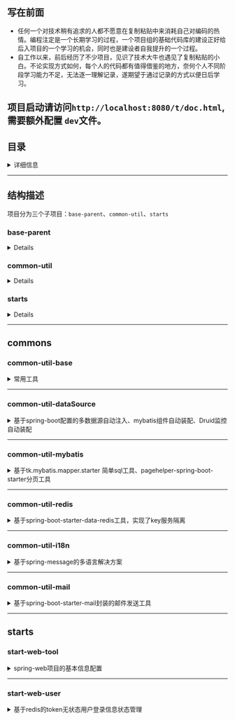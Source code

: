 ## 写在前面
+ 任何一个对技术稍有追求的人都不愿意在复制粘贴中来消耗自己对编码的热情。编程注定是一个长期学习的过程，一个项目组的基础代码库的建设正好给后入项目的一个学习的机会，同时也是建设者自我提升的一个过程。
+ 自工作以来，前后经历了不少项目，见识了技术大牛也遇见了复制粘贴的小白。不论实现方式如何，每个人的代码都有值得借鉴的地方，奈何个人不同阶段学习能力不足，无法逐一理解记录，遂期望于通过记录的方式以便日后学习。

## 项目启动请访问`http://localhost:8080/t/doc.html`,需要额外配置 `dev`文件。

## 目录
<details>
<summary>详细信息</summary>
	
* [`common-util-base`：常用工具](#common-util-base)
* [`common-util-dataSource`：基于`spring-boot`配置的多数据源自动注入、`mybatis`组件自动装配、`Druid`监控自动装配](#common-util-dataSource)
* [`common-util-mybatis`：基于`tk.mybatis.mapper.starter` 简单`sql`工具、`pagehelper-spring-boot-starter`分页工具](#common-util-mybatis)
* [`common-util-redis`：基于`spring-boot-starter-data-redis`工具，实现了key服务隔离](#common-util-redis)
* [`common-util-i18n`：基于`spring-message`的多语言解决方案](#common-util-i18n)
* [`common-util-mail`：基于spring-boot-starter-mail封装的邮件发送工具](#common-util-mail)
* [`start-web-tool`：`spring-web`项目的基本信息配置](#start-web-tool)
* [`start-web-user`：基于`redis`的`token`无状态用户登录信息状态管理](#start-web-user)

</details>

---

## 结构描述
项目分为三个子项目：`base-parent`、`common-util`、`starts`
###  base-parent
<details>
	
#### 描述
1. 定义了所有`maven`包的版本信息、`maven-plugin`常用的组件信息、`maven`配置信息。
2. 所有的工具包的`maven-parent`。
3. 定义了`web-base-parent`，该`prrent`为`web`项目继承的`maven-parent`模板。
4. 统一的`maven`版本管理，有效的避免不同`maven`组件包版本冲突、不同`maven`组件包版本不一致导致不必要包引用。
#### 规约
1. 系统中所有出现的公共组件`maven`版本信息 都应当在该目录中声明。
2. 所有项目`pom`都应继承`base-parent`或`web-base-parent`。
3. 应当避免在业务项目模块中二次声明`maven`组件版本信息。

</details>

### common-util
<details>
	
#### 描述
1. 基于`springBoot`实现了项目开发中常用工具。
2. 版本信息定义在`base-parent`，所有组件引用应该避免二次声明`maven`组件版本信息。
#### 规约
1. 该模块中的所有子项目都以`common-util-xx`命名。
2. 该模块中的所有子项目都必须是`commons`子模块。
</details>

### starts

<details>
	
#### 描述
1. 基于`springBoot` 实现了项目中开发中常用组件。
2. 版本信息定义在`base-parent`，所有组件引用应该避免二次声明`maven`组件版本信息。
#### 规约
1. 该模块中的所有子项目都以`start-xx`命名。
2. 该模块中的所有子项目都必须是`starts`子模块。
3. 该模块中的组件应当区分于`commons`包：开发无感知且不需要通过声明`bean`使用的组件。

</details>

---

## commons
### common-util-base
<details>
<summary>常用工具</summary>

#### 描述
1. 常用的`util`工具，该模块下的工具一般都是静态方法。
##### collection
实现了一个简单的`HashMap.builder`工具。
```java  
HashMap<String, String> hashMap = HashMapBuilder.<String, String>newBuilder()
                    .put("key", "value").build();
```

##### date
常用的时间格式化工具
```java
System.out.println(DateFormatUtil.DEFAULT_FORMAT.format(new Date()));
--- 2019-07-15 18:48:48
```

##### enumUtil
枚举工具
+ `EnumUtilInterface` 定义了接口，使用该工具的枚举类必须实现该接口。

  ```java
	  @AllArgsConstructor
	  @Getter
	  enum TestEnum implements EnumUtilInterface {
	      TestEnumOne(1, "name-1"),
	      TestEnumTwo(2, "name-2");
	      private Integer code;
	      private String name;

	      @Override
	      public int getKey() {
		  return code;
	      }

	      @Override
	      public String getValue() {
		  return name;
	      }
	  }

	  ---
	  TestEnum anEnum = EnumUtil.getEnum(1, TestEnum.class);
	  Assert.assertTrue(TestEnum.TestEnumOne.equals(anEnum)); --true
	  Assert.assertTrue(anEnum.is(1)); -- true
  ```

##### phone
+ 基于谷歌的开源包封装的手机号归属定查询、手机号验证工具。
+ 有关手机号的强规则验证，建议使用该工具包。
  ```java
  PhoneUtilBo phoneBoInfo = PhoneUtil.getPhoneBoInfo("15120052168");
  ---
  PhoneUtilBo(provinceName=北京市, cityName=北京市, carrier=中国移动)
  ```

##### poi
+ `List`直接转化成`Excel`工具。
  ```java
  @Data
  @AllArgsConstructor
  @NoArgsConstructor
  public class PoiModel {
      @ExcelField(name = "名称", column = "A")
      private String name;

      @ExcelField(name = "年龄", column = "B")
      private Integer age;
  }

  ---
  ArrayList<PoiModel> poiModelArrayList = Lists.newArrayList(
          new PoiModel("name-1", 1),
          new PoiModel("name-2", 2));
  ExcelUtil<PoiModel> poiModelExcelUtil = new ExcelUtil<>(PoiModel.class);
  File file = new File("/Users/xxx/test.xls");
  //导出
  try (FileOutputStream fileOutputStream = new FileOutputStream(file)) {
      poiModelExcelUtil.exportExcel(poiModelArrayList, "sheet1", fileOutputStream);
  }

  //导入
  try(FileInputStream fileInputStream = new FileInputStream(file)){
      List<PoiModel> poiModelList = poiModelExcelUtil.importBatch(fileInputStream);
      System.out.println(poiModelArrayList.toString());
  }

  ---
  //web接口 文件上传 excel 示例
  @PostMapping
  public void test(@RequestParam("file") MultipartFile file) throws Exception {
      try (InputStream inputStream = file.getInputStream()) {
          ExcelUtil<PoiModel> modelExcelUtil = new ExcelUtil<>(PoiModel.class);
          List<PoiModel> poiModelList = modelExcelUtil.importExcel(inputStream);
          System.out.println(poiModelList.toString());
      }
  }
  ```
</details>

---
### common-util-dataSource

<details>
<summary>基于spring-boot配置的多数据源自动注入、mybatis组件自动装配、Druid监控自动装配</summary>

#### 描述
+ `dataSource` 提供了基于`spring-boot`配置的多自动数据源注入、`mybatis`组件自动装配、`Druid`监控自动装配。
+ 该模块依赖`com.alibaba.druid`：阿里的数据库连击工具。
+ 该模块依赖`tk.mybatis.mapper-spring-boot-starter`：`mybatis`增强工具，如果引入该模块之后不使用`mybatis`自动装配可排除。
#### 使用
使用该组件强烈建议排除`spring-DataSourceAutoConfiguration`
  ```java
@SpringBootApplication(exclude = DataSourceAutoConfiguration.class)
  ```
在`yml`加入如下最简配置：

```yml
spring:
  datasource:
    ### 数据源
    autoDataSource: enable
    ### 监控
    monitor:
      enable: false
    ### mybatis自动配置
    mybatis:
      enable: enable
    url: xx
    username: xx
    password: xx
    dynamicDataSource:
      read:
        url: xx
        username: xxx
        password: xx
      write:
        url: xxx
        username: xxx
        password: xxx
```
代码调用
  ```java
@DataSourceType("read")
public List<Demo> selectFromReadDataSource(String name) {
  return demoMapper.customizeSqlSelectByName(name);
}
---
"read" 对应配置文件中的名称，此处建议声明为静态常量。
  ```


1. `autoDataSource : enable`：是否开启`dataSource`自动注入，默认`enable`开启，开启该配置，会在启动时候根据配置的数据源信息注入**两个`bean`**
	+ `DataSource(name = masterDataSource)`：`DruidDataSource`对象，对应配置信息为`spring.datasource.url`指定的数据源信息。
	+ `MultiDataSources(name = multiDataSources)`：包含一个字段`Map<String,DataSource>`：`key`为 `dynamicDataSource` 中数据源名称，`DatsSource`为`DruidDataSource`对象，对应配置信息为各个数据源指定的配置信息。
	
2. `monitor : enable`：是否`DruidDatsSource`监控，默认`enable`开启，非`enable` 关闭，开启该配置，会在项目中提供`druid`的监控服务，包括`sql`监控、`web`请求监控，由于该信息写在内存中，所以会随项目启动被清除，也可以扩展接入日志持久化，具体信息可以参考`Druid`官方。
	+ 开启之后访问路径为：`http://host:port/druid`。
	+ 该配置提供自定义配置文件，对应类信息为：`MultiDruidProperties.MonitorProperties`，配置信息如下所示：
	```yml
	spring:
	  datasource:
	    monitor:
	      enable: enable
	      ### 白名单
	      allow: xxxx
	      ...
	```
	**强烈建议在线上服务中配置 白名单、黑名单，不要把该地址在对公网开放**。
	
3. `mybatis : enable`：是否开启`mybatis`自动装备，默认`enable`开启，开启该配置，会在启动时候根据配置信息注入`mybatis-SqlSessionFactory`、`mybatis-SqlSessionTemplate`、`mybatis-DataSourceTransactionManager`。
  
	+ **该配置只有在开启了`autoDataSource`才会生效。**
	+ 该配置会注册一个基于`AbstractRoutingDataSource`实现的多数据源`bean`, `DynamicDataSource(name = dynamicDataSource)`。
	+ 该配置会注册一个`Aop`，拦截对象为`@interface DataSourceType`。
	+ 存储本地`dataSource`的`ThreadLocal`为 `DynamicHandler`。

#### 扩展
1. 获取当前系统中的注册的`dataSource`对象。
  ```java
  //获取 主数据源bean
  @Autowired @Qualifier(value = Common.MASTER_DATA_SOURCE_NAME)
  private DataSource dataSource;

  //获取 多数据源配置信息
  @Autowired @Qualifier(value = Common.MULTI_DATA_SOURCE_NAME)
  private MultiDataSources multiDataSources;

  //获取 Mybatis配置信息
  ...
  ---
  Common：dataSource.common.Common
  ```
2. 不注入`mybatis`组件，即`mybatis: false`，依旧想使用`DynamicDataSource`。
  ```java
  @Import(value = {SelfDynamicAutoConfiguration.class, SelfDynamicAutoConfiguration.AspectComponent.class})
  @Configuration
  public class XxxxAutoConfiguration {
        ...
  }
  ```
3. 扩展`DynamicDataSource`多数据源`aop`
  ```java
  @Component
  @Aspect
  public class DynamicAspectTemplateComponent extends DynamicAspectTemplate {
      ...
  }
  ```
**特别注意：`mybatis`使用的数据源`bean`为 DynamicDataSource(nam = "dynamicDataSource"),该 数据源 基于`AbstractRoutingDataSource`,获取`key`方法如下**

  ```java
  public class DynamicDataSource extends AbstractRoutingDataSource {
      @Override
      protected Object determineCurrentLookupKey() {
          final String dataType = DynamicHandler.get();
          return dataType;
      }
  }
  ```
**如果 重写 `Aop`，务必保证在执行主体方法之前 `DynamicHandler`中已经设置了`DataSourceKey`。**

</details>

---
### common-util-mybatis

<details>
<summary>基于tk.mybatis.mapper.starter 简单sql工具、pagehelper-spring-boot-starter分页工具</summary>

#### 描述
+ 提供基于`tk.mybatis.mapper.starter` 简单`sql`工具、`pagehelper-spring-boot-starter`分页工具。
+ 建议配合`common-util-dataSource`一起使用，可以快速实现多数据源、持久层集成。
+ 该组件未提供`mybatis`相关的`bean`装配信息，可以自行定义。
#### 使用
该工具提供了两套工具，可以根据当前的业务需求自行选择。
+ 实体`Entity extend BaseEntityOnlyId`：该类型，工具只会自动处理`id`、`createTime`：创建时间、`modifyTime`：修改时间。
+ 实体`Entity extend BaseEntity`：该类型，工具会额外维护`status`: 数据状态、
	`creatorId`：创建人`ID`、`modifyId`：修改人`ID`。
+ **如果项目中只有逻辑删除，不做物理删除，请使用`BaseEntity`，提供了一套完整的 逻辑`CRUD`操作**

1. 定义`mybatis-mapper`扫描包路径
  ```java
  @Configuration
  @MapperScan(basePackages = {DataSourceCommon.MAPPER_PATH, DynamicMapperPackage.DYNAMIC_PACKAGE_PATH})
  public class DataSourceCommon {
      /**
       * 定义Mapper包路径
       */
      public static final String MAPPER_PATH = "xxx.mapper";
  }
  ---
  DynamicMapperPackage.DYNAMIC_PACKAGE_PATH 为 自定义扩展的 sql 工具，此处必须声明。
  ```
2. 声明`Entity`
  ```java
  @Data
  @EqualsAndHashCode(callSuper = true)
  @Table(name = "demo")
  public class Demo extends BaseEntity {
      /**
       * 测试 - 名称 当数据库字段与实体字段不一致时候
       */
      @Column(name = "demo_name")
      private String name;

      /**
       * 示例 - 字符 当数据库字段与实体字段一致
       */
      private Integer demoNum;
  }
  ```
3. 声明`Mapper`
  ```java
  @Repository
  public interface DemoMapper extends Mapper<Demo> {
  }
  ```
4. 声明`service`
  ```java
  public interface DemoService extends BaseDecoratorService<Demo> {
  }
  ```
5. 声明`serviceImpl`
  ```java
  @Service
  @RequiredArgsConstructor
  public class DemoServiceImpl extends BaseDecoratorServiceImpl<Demo> implements DemoService {
  }
  ```
至此，在注入`@Autowired DemoService demoService`，即可调用基础的`CRUD`方法。

#### 扩展
1. 自定义`mybatis` 相关配置：根据官方自动配置即可，需要在`@MapperScan`中额外声明`DynamicMapperPackage.DYNAMIC_PACKAGE_PATH`路径。**此处建议使用`tk.mybatis.spring.annotation.MapperScan`**

2.  自定义`sql`语句
	+ 定义`SqlProvider`。
	
```java
  public class DemoSqlProvider {
	/**
	 * 自定义sql 根据 `name` 模糊查询
	 */
	public String customizeSqlSelectByName(@Param("name") final String name) {
	    String table = SqlHelper.getDynamicTableName(Demo.class, Demo.class.getAnnotation(Table.class).name());
	    String allColumns = SqlHelper.getAllColumns(Demo.class);
	    return new SQL() {{
		SELECT(allColumns);
		FROM(table);
		WHERE("demo_name like CONCAT('%',#{name},'%')");
	    }}.toString();
	}
      }
```
  + 在`Mapper`声明方法。
       ```java
        @Repository
        public interface DemoMapper extends Mapper<Demo> {
            /**
             * 自定义sql 根据 `name` 模糊查询
             */
            @SelectProvider(type = DemoSqlProvider.class, method = "customizeSqlSelectByName")
            List<Demo> customizeSqlSelectByName(@Param("name") String name);
        }
     ```

 3. 模糊查询语法支持和分页语法支持
 **如果自定义了`mybatis`组件信息，最好手动声明`PageHelper`组件注册，注册示例请参照`common-util-dataSource.SelfMybatisAutoConfiguration`**
     ```java
    WeekendSqls<Demo> demoWeekendSql = WeekendSqls.<Demo>custom()
            .andLike(Demo::getName, "%" + name + "%");
    Example example = Example.builder(Demo.class)
            .andWhere(demoWeekendSql)
            .build();
    PageInfo<Demo> pageInfo = PageHelper.startPage(pageNum, pageSize)
            .doSelectPageInfo(() -> demoService.selectByExample(example));
     ```
     
</details>

---
### common-util-redis

<details>
<summary>基于spring-boot-starter-data-redis工具，实现了key服务隔离</summary>

#### 描述

+ 提供基于`spring-boot-starter-data-redis`工具，实现了`key`服务隔离。
+ 提供基于`reids`实现的分布式锁。

#### 使用
1. 配置`redis`配置信息，与`spring-boot-starter-data-redis`官方配置相同。
2. 配置`key`隔离前缀，优先匹配`spring.redis.prefix`，如果不存在，会使用`application-name`，如果依旧不存在会使用**`unknown`**。
  ```yml
  spring:
    redis:
      prefix: prefix
    application:
      name: serverName
  ```
3. 使用`redisTemplate`
    ```java
    @Autowired private RedisTemplate redisTemplate
    ValueOperations valueOperations = redisTemplate.opsForValue();
    valueOperations.set(key, value);
    ---
    redis DB 存储信息为: prefix.key : value
    ```
4. 使用不带有`prefix`的`redisTemplate`
  ```java
  @Autowired @Qualifier(Common.REDIS_TEMPLATE_WITHOUT_PREFIX_NAME)
  private RedisTemplate redisTemplate;
  ---
  Common为：common-util-redis.common.Common
  ```
5. 使用`redis` 锁
  ```java
  @Autowired private DistributedLock distributedLock;

  final String lockKey = "lockKey";
  distributedLock.lock(lockKey);
  .....
  distributedLock.releaseLock(lockKey);
  ```
**加锁、释放锁必须在同一线程中进行，否则会释放锁失败**

#### 扩展
暂无

</details>

---
### common-util-i18n

<details>
<summary>基于spring-message的多语言解决方案</summary>

#### 描述
+ 提供了基于`spring-message`的多语言解决方案。
+ 扩展了`spring-message`语言检索策略。
+ 提供了**正常业务**、**枚举类**、**数据字典** 多语言工具。
+ 提供了一套多语言文件分包配置的解决方案。
+ 提供了一套多人配置`key`冲突解决方案，可通过配置优先级来保证当前业务模块的配置`code`与其他模块冲突后优先使用该模块对应的配置信息。**该功能，在多人协同开发中特别好用！！！**
+ **该模块的设计的初衷是为了让业务开发时，不用去关注语言信息，避免在业务代码中显示声明语言类型导致业务代码污染，也不利于后续代码的扩展与迁移，故此提供一套基于`Aop`的多语言工具。**


#### 使用
1.  配置文件中开启`message`注入，默认开启，此步骤可以跳过。
  ```yml
  spring:
    i18n: enable
  ```
2. 声明多语言文件信息：**固定目录 `resources/i18n`**
	+ 2.1 在该目录下声明多语言配置文件：`i18n.properties`
    
    ```yml
    i18n.useCodeAsDefaultMessage = true
    i18n.headKey = LOCALE
    i18n.defaultLocale = zh_CN
    i18n.file-path = demo
    ```
	  `useCodeAsDefaultMessage`：当在多语言文件中没有找到语言信息时是否把`code`值作为返回值，默认为` false`，系统会在找不到对应值之后抛出异常。
    `headKey`:  请求`head`中存放语言信息的`key`，默认：`LOCALE`。
    `defaultLocale`: 默认语言信息，如果从头信息中没有获取到语言信息使用该值，默认：`zh_CN`。
    **`file-path`：多语言文件目录，必须配置**。
  + 2.2 在该目录下声明各个业务多语言配置文件信息。如：新建文件夹`resources/i18n/demo`。新建文件`messages.properties`、`messages_en_US.properties`、`messages_zh_CN.properties`。`xxx.properties`中配置如下：
		
  	```yml
  	test = testValue  -- en_US
  	test = 测试 -- zh_CN
  	```
3. 在请求头中 添加`LOCALE:zh_CN`
4. 正常业务有关多语言调用
  ```java
  I18nSourceUtil.INSTANCE.getMessage(key);
  
  key 为 语言文件中配置的 key,
  ```
5. 枚举类有关多语言调用
	```java
	@AllArgsConstructor
	@Getter
	public enum TestI18nEnum implements I18nEnumInterface {
		TEST_ONE("testOne"),
		TEST_TWO("testTwo");

		private String name;

		@Override
		public String getI18nCode() {
		  return name;
		}

		@Override
		public String getI18nKey() {
		  return name;
		}
	}


	TestI18nEnum.TEST_ONE.getI8nMessage(); -- 可以获取 语言文件中 getI18nKey 返回 code 对应的 value 值。

	I18nEnumInterface.as18nList(TestI18nEnum.class); -- 可以把该枚举转换成 key-value 的 list,常用于返回给客户端下拉列表。
	```
6. 数据字典有关多语言调用。
由于各个不同的业务数据字典设计可能各不相同，在此只是个人的一种设计，不一定是最优方法。
在数据字典中，常用的存储结构是`code`、`name`。但是当出现多语言后，可能会配置多个`name`,但是这种情况不太利于代码扩展，*且在连表查询中有非常大的困难*。个人设想是 所有`name`全部存储在一个字段中，在获取到`name`之后再解析出与当前请求的语言信息相对应的`name`。
  ```java
  I18nFormatValue messageChina = I18nFormatValue.of(Locale.CHINA, "信息");
  I18nFormatValue messageUS = I18nFormatValue.of(Locale.US, "message");
  String format = I18nDBUtil.INSTANCE.format(messageChina, messageUS);
  //在 name 中存储 该 format 信息。

  ---
  //获取对应的语言信息
  I18nDBUtil.INSTANCE.getI18nValue(format);
  ```
#### 扩展
1.  该模块通过注册了一个拦截器在`head`中获取的语言信息，可以自定义拦截器来覆盖默认拦截器。**请务必保证重写的`beanName`为`Common.I18N_INTERCEPTOR_NAME`，务必保证进入方法之前`I18nResourceHandler`有语言信息。**
	```
		@Component(value = Common.I18N_INTERCEPTOR_NAME)
		public class I18nInterceptorConfiguration implements HandlerInterceptor {

		    @Override
		    public boolean preHandle(HttpServletRequest request, HttpServletResponse response, Object handler) {
			I18nResourceHandler.setInfo(Common.DEFAULT_LOCALE);
			//此处必须返回true 保证后续继续可执行
			return true;
		    }

		    @Override
		    public void afterCompletion(HttpServletRequest request, HttpServletResponse response, Object handler, Exception ex) {
			I18nResourceHandler.clean();
		    }
		}
	```
2.  该模块通过`Aop`来确认当前线程优先检索哪个语言文件，**如果想保证优先检索某个文件，处理在重名情况下优先使用该目录信息，务必关注。`spring` 会默认从第一个文件开始查找，找到即返回。**默认的`Aop`切面为`@annotation(xxx.i18n.core.I18nHandler.I18nFolderName)`。不扩展此`Aop`写法为:
  ```java
  @GetMapping
  @Override
  @I18nFolderName("demo")
  public Result getMessageByKey(String key) {
      String message = I18nSourceUtil.INSTANCE.getMessage(key);
      return ResultSuccess.of(message);
  }
  ```
  ` @I18nFolderName("demo")` 也可以直接配置当前类上面。
   配置代码如下：
    ```java
    @I18nFolderName("demo")
    public class I18nController(){}
    ```
   但是这种情况配置默认的`Aop`就无法生效，建议按照如下扩展：
  
    ```
	    @Aspect
	    @Component
	    public class I18nAspectTemplateComponent extends AbstractI18nAspectTemplate {
		@Override
		@Pointcut("execution(* xxx.controller.*.*(..))")
		public void enablePath() { }
	    }
    ```
    
</details>

---
### common-util-mail

<details>
<summary>基于spring-boot-starter-mail封装的邮件发送工具</summary>
	
#### 描述
+ 提供了基于`spring-boot-starter-mail`封装的邮件发送工具。
+ 该工具使用了全异步处理事件。
+ 提供了基础邮件发送、模板邮件发送、附件类邮件发送、文件流类型附件发送工具方法。
#### 使用
1. 在yml文件配置邮件发送者信息,完整配置信息参考`mail.config.MailProperties`,最小配置如下:
  ```yml
  spring:
      mail:
        ## 邮箱地址
        username: xxx
        ## 邮箱密码
        password: xxxx
  ```
2. 注入当前发送邮件`bean`
  ```java
  @Autowired  MailSenderTemplate mailSenderTemplate;
  ```
3. 发送简单邮件
  ```java
  SimpleMailMessage simpleMailMessage = new SimpleMailMessage();
  simpleMailMessage.setToUserList(Lists.newArrayList("xxxx"));
  simpleMailMessage.setContent("内容");
  simpleMailMessage.setSubject("主题");
  mailSenderTemplate.sendSimpleMail(simpleMailMessage);
  ```
4. 发送模板邮件，该功能模板使用的是`springFreeMark`模板引擎，具体配置参考`mail.config.MailProperties.MailFreeMarkConfigurer`,默认模板目录：`classpath:/templates/`
	4.1. 配置模板信息：`message.ftl`
    ```html
    <!DOCTYPE html>
    <html>
    <head>
        <meta charset="UTF-8">
        <title>消息通知</title>
    </head>
    <body>
    <div>
        <h2>邮件消息通知1</h2>
        <p>${username}</p>
    </div>
    </body>
    </html>
    ```
	4.2. 发送模板邮件
    ```java
    TemplateSimpleMailMessage templateSimpleMailMessage = new TemplateSimpleMailMessage();
    templateSimpleMailMessage.setToUserList(Lists.newArrayList("xxxx"));
    templateSimpleMailMessage.setContent("内容");
    templateSimpleMailMessage.setSubject("主题");
    templateSimpleMailMessage.setTemplateName("message.ftl");
    HashMap<String, Object> data = HashMapBuilder.<String, Object>newBuilder()
            .put("username", "示例名称")
            .build();
    templateSimpleMailMessage.setData(data);
    mailSenderTemplate.sendTemplateMail(templateSimpleMailMessage);
    ```
5. 发送附件邮件，此处通过文件流的形式发送 附件`excel`。
  ```java
  AttachmentStreamMailMessage streamMailMessage = new AttachmentStreamMailMessage();
  streamMailMessage.setToUserList(Lists.newArrayList("xxxx.com"));
  streamMailMessage.setContent("内容");
  streamMailMessage.setSubject("主题");
  //构建文件流
  ArrayList<MailBo> mailBoArrayList = Lists.newArrayList(
          new MailBo("name-1", 1),
          new MailBo("name-2", 2));
  ExcelUtil<MailBo> mailBoExcelUtil = new ExcelUtil<>(MailBo.class);

  try (ByteArrayOutputStream byteArrayOutputStream = new ByteArrayOutputStream(1024)) {
      mailBoExcelUtil.exportExcel(mailBoArrayList, "sheetName", byteArrayOutputStream);
      InputStreamSource inputStreamSource = new ByteArrayResource(byteArrayOutputStream.toByteArray());
      //构建邮件发送需要的文件流
      AttachmentStreamMailMessage.AttachmentStream attachmentStream = AttachmentStreamMailMessage.AttachmentStream.builder()
              .fileName("附件名称.xls")
              .inputStreamSource(inputStreamSource)
              .build();
      streamMailMessage.setAttachmentStreamList(Lists.newArrayList(attachmentStream));
  } catch (IOException e) {
      e.printStackTrace();
  }
  mailSenderTemplate.sendAttachmentStreamMail(streamMailMessage);
  ```
#### 扩展
1.  在一个项目中可能会存在多个邮件发送业务，这些业务会用到不同的通知邮箱，系统配置只提供了一个`bean`，这种情况需要再额外生成`bean`。构建`bean 的方式如下：
  ```java
  @Bean(Common.JAVA_MAIL_FREEMARKER_CONFIGURER)
  public FreeMarkerConfigurer freeMarkerConfigurer() {
      MailProperties.MailFreeMarkConfigurer freeMark = mailProperties.getFreeMark();
      FreeMarkerConfigurer freeMarkerConfigurer = new FreeMarkerConfigurer();
      freeMarkerConfigurer.setTemplateLoaderPath(freeMark.getTemplateLoaderPath());
      freeMarkerConfigurer.setDefaultEncoding(freeMark.getCharset());
      return freeMarkerConfigurer;
  }
  ---
  @Bean(Common.MAIL_SENDER_TEMPLATE)
  public MailSenderTemplate mailSenderTemplate(
          @Qualifier MailProperties mailProperties,
          @Qualifier(Common.JAVA_MAIL_SENDER) JavaMailSender javaMailSender,
          @Qualifier(Common.JAVA_MAIL_FREEMARKER_CONFIGURER) FreeMarkerConfigurer freeMarkerConfigurer) {
      return new MailSenderTemplateImpl(mailProperties, javaMailSender, freeMarkerConfigurer);
  }
  ```
`FreeMarkerConfigurer` 可以根据业务需求决定是否生成。`MailSenderTemplate`为邮件发送工具`bean`。使用如上构造方法构建`bean`即可注入一个其他 配置的`bean`。

</details>

---
## starts
### start-web-tool

<details>
<summary>spring-web项目的基本信息配置</summary>

#### 描述
+ 提供了`spring-web`项目的基本信息配置。
+ 统一异常处理器。
+ 统一参数返回包装器。
+ 配置统一序列化信息。
+ 提供基础`restTemplate`
+ **该包在各个项目组中应该在项目开始时就定义好所有信息，且不建议该包进行扩展配置。**
#### 使用
1.  直接引入该包。
2. `controller` 中返回正常的`Object`对象会被包装成
  ```json
  {
      "code": 1000000,
      "message": "操作成功",
      "data": {}
  }
  ```
3. `controller` 调用`void`方法，返回。
  ```
  ResultSuccess.defaultResultSuccess();
  ```
4. 业务异常处理
  ```
  throw BizException.builder().message("错误信息").resultFail(ResultFail.of(500)).build();
  ```
#### 扩展
1. 自定义异常处理。异常处理提供了两个扩展`bean`：`ExceptionResolver`异常信息接受器，该`bean`可以注册多个，捕获异常后会根据`order`排序依次调用所有`bean`的处理方法。`ExceptionResultHandler` 异常结果处理器，该`bean`只可以注册一	个，在所有`ExceptionResolver`处理完成之后 调用该`bean`方法。系统现在默认提供：
	+ `DefaultExceptionResultHandler`：默认异常结果处理，**该`bean`不建议覆盖**。
	
	+ `DefaultBizExceptionResolver`：业务异常接收器。

  	+ `DefaultRuntimeExceptionResolver`：系统异常接收器。
  
    自定义异常接收器：
  ```java
  @Configuration
  @Slf4j
  public class ExceptionLog implements ExceptionResolver {
      @Override
      public void resolve(HttpServletRequest request, Exception exception) {
        String prefix = exception instanceof BizException ? "【业务异常】" : "【系统异常】";
          log.error(prefix + ExceptionUtils.getStackTrace(exception));
      }
  
      @Override
      public boolean canResolve(HttpServletRequest request, Exception exception, HttpStatus httpStatus) {
          return exception instanceof BizException || exception instanceof RuntimeException;
      }
  }
  ```
2. 扩展异常处理器，如果系统提供的异常处理规则不满足 当前项目时候可以扩展处理，也可以通过扩展`ExceptionResultHandler`来达到相同的效果。
  ```java
  @Configuration
  @Order(Ordered.HIGHEST_PRECEDENCE + 101)
  public class ExceptionAdviceConfiguration extends ExceptionAdvice {

      @ExceptionHandler({HttpRequestMethodNotSupportedException.class, NoHandlerFoundException.class})
      @Override
      public Result notFoundHandler(HttpServletRequest request, Exception exception) {
          return ResultSuccess.defaultResultSuccess();
      }
  }
  ```
3. 扩展参数解析器，如果当前项目中集成了其他的`web`项目，例如`swagger`，统一的增强结果封装也会封装这类的请求接口从而导致`web`组件失效，此时可以通过扩展参数解析来解决。
  ```
  @RestControllerAdvice
  public class ResponseAdviceConfiguration extends AbstractResponseAdviceTemplate {

      //定义需要 返回结果需要被封装的 包路径 建议直接返回`controller`路径
      private static final List<String> SUPPORT_PATH = Lists.newArrayList("com.xx.controller");

      @Override
      public List<String> supportPath() {
          return SUPPORT_PATH;
      }
  }

  
  如果如上依旧不能满足需求，可以考虑重写 supports 方法
  ```
  
</details>

---
### start-web-user

<details>
<summary>基于redis的token无状态用户登录信息状态管理</summary>

#### 描述
+ 提供了一个基于`redis`的`token`无状态用户登录信息状态管理。
+ 提供了基于注解的`userToken`信息转换。
+ 提供了`userToken`自动校验、过期处理、单点互踢等功能。
+ 实现了一个基于`lettuce`的简单`redisTemplate`。

#### 使用
1.  考虑在生成环境中用户登录信息`redis`一般会与业务分开，在`yml`文件中配置`user-redis`使用的`redis`信息。
  ```
  user-sessions:
    redis:
      password:
      cluster:
        nodes: 
  ```
`user-sessions.redis.tokenExpireSecond`：`token` 生存周期，默认 90天。
`user-sessions.redis.oldTokenExpireSecond`：当前`token`被踢后在系统中保留时间，默认 7 天。

2. 在业务登录、登出接口中植入相关的`user-redis-session`代码
	+ 2.1 登录逻辑
    ```java
    //处理正常登录逻辑之后之后
    UserBusinessBo businessBo = UserBusinessBo.builder()
            .mobile(mobile)
            .userId(userId)
            .build();
    String token = userLoginSessionService.buildUserTokenAfterLogin(businessBo);
    ```
	+ 2.2 登出逻辑
    ```
    //处理正常登出逻辑之后
    userLoginSessionService.cleanUserTokenAfterLoginOut(token);
    ```
  
3. 在`Controller`获取用户信息
	+ 3.1 简单获取`userId`
    
    ```java
      test(@UserToken Long userId){}
      ---
      可以直接获取 userId.
    ```
  + 3.2 获取用户信息`UserSession`
    
    ```java
    test(@UserToken UserSession userSession){}
    ---
    可以直接获取 UserSession.对象
	  ```
	  **不建议在业务代码中直接从本地线程中获取`userId`，个人建议在`service`中显示声明，保证接口的语义明确**
	  
#### 扩展
  1. 扩展异常提示信息，组件默认提供了不同情况下的异常信息提示，可以根据实际情况自定义异常信息提示。
  ```
    @Slf4j
    @Component
    @RequiredArgsConstructor
    public class UserIllegalTokenHandleDefaultServiceImpl implements UserIllegalTokenHandleService {

	/**
	 * Head 头中没有 token 信息
	 */
	@Override
	public void assertAndHandleNoTokenHead() {
	  throw new TokenBizException("head miss token info");
	}

	/**
	 * 当前 token 不存在
	 */
	@Override
	public void assertAndHandleNoTokenInfo() {
	  throw new TokenBizException("Token information is lost");
	}

	/**
	 * 当前 token 已经过期
	 * @param oldUserSession 过期用户信息
	 */
	@Override
	public void assertAndHandOldToken(UserSessionRedis oldUserSession) {
	    throw new TokenBizException("Your account is logged in elsewhere");
      }
    }
    ```
    
    
    
 </details>
